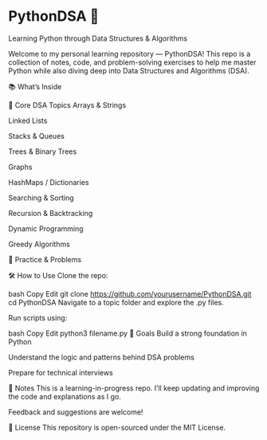 # PythonDSA 🚀
Learning Python through Data Structures & Algorithms

Welcome to my personal learning repository — PythonDSA!
This repo is a collection of notes, code, and problem-solving exercises to help me master Python while also diving deep into Data Structures and Algorithms (DSA).

📚 What’s Inside

🧠 Core DSA Topics
Arrays & Strings

Linked Lists

Stacks & Queues

Trees & Binary Trees

Graphs

HashMaps / Dictionaries

Searching & Sorting

Recursion & Backtracking

Dynamic Programming

Greedy Algorithms

🧪 Practice & Problems

🛠️ How to Use
Clone the repo:

bash
Copy
Edit
git clone https://github.com/yourusername/PythonDSA.git
cd PythonDSA
Navigate to a topic folder and explore the .py files.

Run scripts using:

bash
Copy
Edit
python3 filename.py
🎯 Goals
Build a strong foundation in Python

Understand the logic and patterns behind DSA problems

Prepare for technical interviews

📝 Notes
This is a learning-in-progress repo. I’ll keep updating and improving the code and explanations as I go.

Feedback and suggestions are welcome!

📎 License
This repository is open-sourced under the MIT License.
